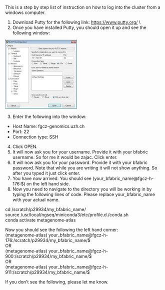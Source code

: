 This is a step by step list of instruction on how to log into the cluster from a windows computer.

1. Download Putty for the following link: https://www.putty.org/ \
2. Once you have installed Putty, you should open it up and see the following window:

![Putty](Putty_picture.jpeg)

3. Enter the following into the window:

- Host Name: fgcz-genomics.uzh.ch
- Port: 22
- Connection type: SSH

4. Click OPEN.
5. It will now ask you for your username. Provide it with your bfabric username. So for me it would be zajac. Click enter.
6. It will now ask you for your password. Provide it with your bfabric password. Note that while you are writing it will not show anything. So after you typed it just click enter.
7. You have now arrived. You should see (your_bfabric_name@fgcz-h-176:$) on the left hand side.
8. Now you need to navigate to the directory you will be working in by typing the following lines of code. Please replace your_bfabric_name with your actual name.

cd /scratch/p29934/my_bfabric_name/ \
source /usr/local/ngseq/miniconda3/etc/profile.d./conda.sh \
conda activate metagenome-atlas 

Now you should see the following the left hand corner: \
(metagenome-atlas) your_bfabric_name@fgcz-h-176:/scratch/p29934/my_bfabric_name/$ \
OR \
(metagenome-atlas) your_bfabric_name@fgcz-h-900:/scratch/p29934/my_bfabric_name/$ \
OR \
(metagenome-atlas) your_bfabric_name@fgcz-h-911:/scratch/p29934/my_bfabric_name/$ 

If you don't see the following, please let me know.

